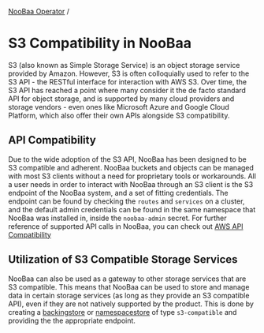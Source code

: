 [NooBaa Operator](../README.md) /

# S3 Compatibility in NooBaa
S3 (also known as Simple Storage Service) is an object storage service provided by Amazon. However, S3 is often colloquially used to refer to the S3 API - the RESTful interface for interaction with AWS S3. Over time, the S3 API has reached a point where many consider it the de facto standard API for object storage, and is supported by many cloud providers and storage vendors - even ones like Microsoft Azure and Google Cloud Platform, which also offer their own APIs alongside S3 compatibility.

## API Compatibility
Due to the wide adoption of the S3 API, NooBaa has been designed to be S3 compatible and adherent. NooBaa buckets and objects can be managed with most S3 clients without a need for proprietary tools or workarounds. All a user needs in order to interact with NooBaa through an S3 client is the S3 endpoint of the NooBaa system, and a set of fitting credentials.
The endpoint can be found by checking the `routes` and `services` on a cluster, and the default admin credentials can be found in the same namespace that NooBaa was installed in, inside the `noobaa-admin` secret. 
For further reference of supported API calls in NooBaa, you can check out [AWS API Compatibility](https://github.com/noobaa/noobaa-core/blob/master/docs/design/AWS_API_Compatibility.md)

## Utilization of S3 Compatible Storage Services
NooBaa can also be used as a gateway to other storage services that are S3 compatible. This means that NooBaa can be used to store and manage data in certain storage services (as long as they provide an S3 compatible API), even if they are not natively supported by the product. This is done by creating a [backingstore](backing-store-crd.md) or [namespacestore](namespace-store-crd.md) of type `s3-compatible` and providing the the appropriate endpoint.